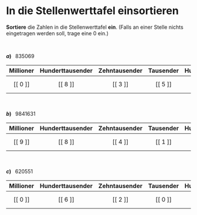 <!--
version:  0.0.1

language: de

@style
main > *:not(:last-child) {
  margin-bottom: 3rem;
}

input {
    text-align: center;
}

.flex-container {
    display: flex;
    flex-wrap: wrap;
    align-items: stretch;
    gap: 20px;
}

.flex-child {
    flex: 1;
    min-width: 350px;
    margin-right: 20px;
}

@media (max-width: 400px) {
    .flex-child {
        flex: 100%;
        margin-right: 0;
    }
}
@end

formula: \carry   \textcolor{red}{\scriptsize #1}
formula: \digit   \rlap{\carry{#1}}\phantom{#2}#2
formula: \permil  \text{‰}

import: https://raw.githubusercontent.com/LiaTemplates/Tikz-Jax/main/README.md

script: https://cdn.jsdelivr.net/gh/LiaTemplates/Tikz-Jax@main/dist/index.js


tags: Vokabeln, Zahlenverständnis, sehr leicht, sehr niedrig, Angeben

comment: Eine Zahl besteht aus verschiedenen Ziffern, sortiere sie in die Stellenwerttafel ein.

author: Martin Lommatzsch

-->




# In die Stellenwerttafel einsortieren

**Sortiere** die Zahlen in die Stellenwerttafel **ein**. (Falls an einer Stelle nichts eingetragen werden soll, trage eine $0$ ein.)



<br>

__$a)\;\;$__ 835069

<!-- data-type="none" -->
|  Millioner  |  Hunderttausender  |   Zehntausender   |  Tausender   |  Hunderter |  Zehner   |  Einer  |
| :---------: | :----------------: | :---------------: | :----------: | :--------: | :-------: | :-----: |
|   [[ 0 ]]   |       [[ 8 ]]      |       [[ 3 ]]     |    [[ 5 ]]   |   [[ 0 ]]  |  [[ 6 ]]  | [[ 9 ]] |

<br>

__$b)\;\;$__ 9841631

<!-- data-type="none" -->
|  Millioner  |  Hunderttausender  |   Zehntausender   |  Tausender   |  Hunderter |  Zehner   |  Einer  |
| :---------: | :----------------: | :---------------: | :----------: | :--------: | :-------: | :-----: |
|   [[ 9 ]]   |       [[ 8 ]]      |       [[ 4 ]]     |    [[ 1 ]]   |   [[ 6 ]]  |  [[ 3 ]]  | [[ 1 ]] |
<br>

__$c)\;\;$__ 620551

<!-- data-type="none" -->
|  Millioner  |  Hunderttausender  |   Zehntausender   |  Tausender   |  Hunderter |  Zehner   |  Einer  |
| :---------: | :----------------: | :---------------: | :----------: | :--------: | :-------: | :-----: |
|   [[ 0 ]]   |       [[ 6 ]]      |       [[ 2 ]]     |    [[ 0 ]]   |   [[ 5 ]]  |  [[ 5 ]]  | [[ 1 ]] |


<br>
<br>
<br>
<br>
<br>
<br>